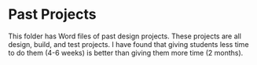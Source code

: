 # Past Projects

This folder has Word files of past design projects.  These projects are all design, build, and test projects.  I have found that giving students less time to do them (4-6 weeks) is better than giving them more time (2 months).
